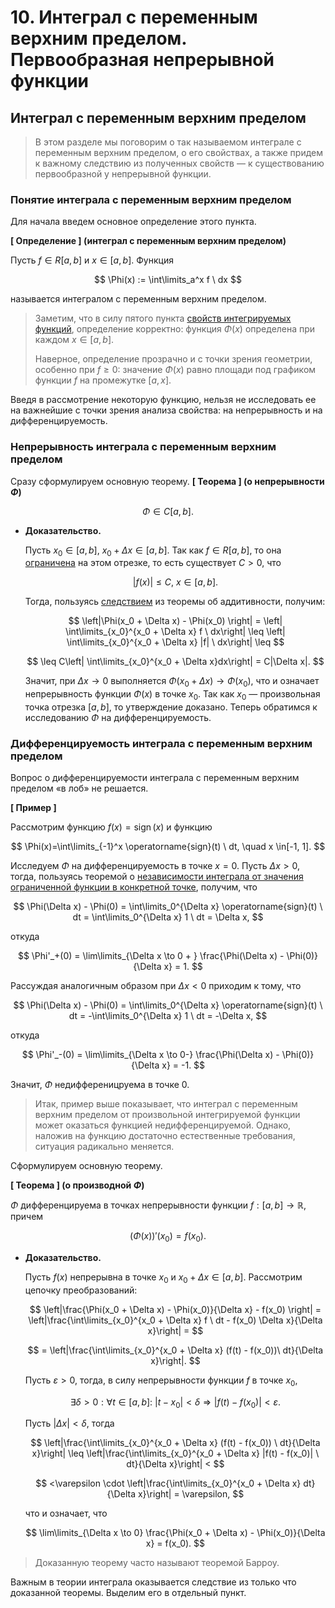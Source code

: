 # 10. Интеграл с переменным верхним пределом. Первообразная непрерывной функции

## Интеграл с переменным верхним пределом

> В этом разделе мы поговорим о так называемом интеграле с переменным верхним пределом, о его свойствах, а также придем к важному следствию из полученных свойств — к существованию первообразной у непрерывной функции.
> 

### Понятие интеграла с переменным верхним пределом

Для начала введем основное определение этого пункта.


 **[ Определение ] (интеграл с переменным верхним пределом)**

Пусть $f \in R[a, b]$ и $x \in [a, b]$. Функция

$$
\Phi(x) := \int\limits_a^x f \ dx
$$

называется интегралом с переменным верхним пределом.



> Заметим, что в силу пятого пункта [свойств интегрируемых функций](https://www.notion.so/8-1cf50c8be4948166acebf07d438bc446?pvs=21), определение корректно: функция $\Phi(x)$ определена при каждом $x \in [a, b].$
> 
> 
> Наверное, определение прозрачно и с точки зрения геометрии, особенно при $f\geq0$: значение $\Phi(x)$ равно площади под графиком функции $f$ на промежутке $[a, x]$.
> 

Введя в рассмотрение некоторую функцию, нельзя не исследовать ее на важнейшие с точки зрения анализа свойства: на непрерывность и на дифференцируемость.

### Непрерывность интеграла с переменным верхним пределом

Сразу сформулируем основную теорему.
 **[ Теорема ] (о непрерывности $\Phi$)**

$$
\Phi \in C[a, b].
$$

- **Доказательство.**
    
    Пусть $x_0 \in [a, b]$, $x_0 + \Delta x \in [a, b]$.  Так как $f \in R[a, b]$, то она [ограничена](https://www.notion.so/5-1cf50c8be49481a39dface99db899477?pvs=21) на этом отрезке, то есть существует $C > 0$, что
    
    $$
    |f(x)| \leq C, \ x \in[a, b].
    $$
    
    Тогда, пользуясь [следствием](https://www.notion.so/9-1cf50c8be49481eaac22d2c775902e19?pvs=21) из теоремы об аддитивности, получим:
    
    $$
    \left|\Phi(x_0 + \Delta x) - \Phi(x_0) \right| = \left| \int\limits_{x_0}^{x_0 + \Delta x} f \ dx\right| \leq \left| \int\limits_{x_0}^{x_0 + \Delta x} |f| \ dx\right| \leq
    $$
    
    $$
    \leq C\left| \int\limits_{x_0}^{x_0 + \Delta x}dx\right| = C|\Delta x|.
    $$
    
    Значит, при $\Delta x \to 0$ выполняется $\Phi(x_0+ \Delta x) \to \Phi(x_0)$, что и означает непрерывность функции $\Phi(x)$ в точке $x_0$. Так как $x_0$ — произвольная точка отрезка $[a, b]$, то утверждение доказано.
Теперь обратимся к исследованию $\Phi$ на дифференцируемость.
### Дифференцируемость интеграла с переменным верхним пределом

Вопрос о дифференцируемости интеграла с переменным верхним пределом «в лоб» не решается.


 **[ Пример ]**

Рассмотрим функцию $f(x)=\operatorname{sign}(x)$ и функцию

$$
\Phi(x)=\int\limits_{-1}^x \operatorname{sign}(t) \ dt, \quad x \in[-1, 1].
$$

Исследуем $\Phi$ на дифференцируемость в точке $x = 0.$ Пусть $\Delta x > 0$, тогда, пользуясь теоремой о [независимости интеграла от значения ограниченной функции в конкретной точке](https://www.notion.so/8-1cf50c8be4948166acebf07d438bc446?pvs=21), получим, что 

$$
\Phi(\Delta x) - \Phi(0) = \int\limits_0^{\Delta x} \operatorname{sign}(t) \ dt = \int\limits_0^{\Delta x} 1 \ dt = \Delta x,
$$

откуда

$$
\Phi'_+(0) = \lim\limits_{\Delta x \to 0 + } \frac{\Phi(\Delta x) - \Phi(0)}{\Delta x} = 1.
$$

Рассуждая аналогичным образом при $\Delta x < 0$ приходим к тому, что 

$$
\Phi(\Delta x) - \Phi(0) = \int\limits_0^{\Delta x} \operatorname{sign}(t) \ dt = -\int\limits_0^{\Delta x} 1 \ dt = -\Delta x,
$$

откуда

$$
\Phi'_-(0) = \lim\limits_{\Delta x \to 0-} \frac{\Phi(\Delta x) - \Phi(0)}{\Delta x} = -1.
$$

Значит, $\Phi$ недифференицруема в точке $0$.
> Итак, пример выше показывает, что интеграл с переменным верхним пределом от произвольной интегрируемой функции может оказаться функцией недифференцируемой. Однако, наложив на функцию достаточно естественные требования, ситуация радикально меняется.
> 
Сформулируем основную теорему.


 **[ Теорема ] (о производной $\Phi$)**

$\Phi$ дифференцируема в точках непрерывности функции $f:[a, b] \to \mathbb R$, причем

$$
\left( \Phi(x) \right)'(x_0) = f(x_0).
$$

- **Доказательство.**
    
    Пусть $f(x)$ непрерывна в точке $x_0$ и $x_0 + \Delta x \in [a, b]$. Рассмотрим цепочку преобразований:
    
    $$
    \left|\frac{\Phi(x_0 + \Delta x) - \Phi(x_0)}{\Delta x} - f(x_0) \right| = \left|\frac{\int\limits_{x_0}^{x_0 + \Delta x} f \ dt - f(x_0) \Delta x}{\Delta x}\right| =
    $$
    
    $$
    = \left|\frac{\int\limits_{x_0}^{x_0 + \Delta x} (f(t) - f(x_0))\ dt}{\Delta x}\right|.
    $$
    
    Пусть $\varepsilon > 0$, тогда, в силу непрерывности функции $f$ в точке $x_0$,
    
    $$
    \exists \delta>0 : \forall t \in [a, b]: \ |t - x_0| < \delta \Rightarrow |f(t) - f(x_0)| < \varepsilon.
    $$
    
    Пусть $|\Delta x| < \delta$, тогда
    
    $$
    \left|\frac{\int\limits_{x_0}^{x_0 + \Delta x} (f(t) - f(x_0)) \ dt}{\Delta x}\right| \leq \left|\frac{\int\limits_{x_0}^{x_0 + \Delta x} |f(t) - f(x_0)| \ dt}{\Delta x}\right| < 
    $$
    
    $$
    <\varepsilon \cdot \left|\frac{\int\limits_{x_0}^{x_0 + \Delta x} dt}{\Delta x}\right| = \varepsilon,
    $$
    
    что и означает, что
    
    $$
    \lim\limits_{\Delta x \to 0} \frac{\Phi(x_0 + \Delta x) - \Phi(x_0)}{\Delta x} = f(x_0).
    $$
    


> Доказанную теорему часто называют теоремой Барроу.
> 
Важным в теории интеграла оказывается следствие из только что доказанной теоремы. Выделим его в отдельный пункт.


